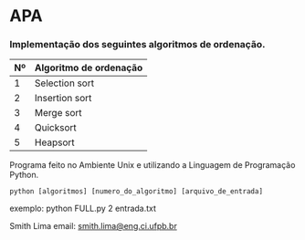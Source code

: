 ﻿# APA 
### Implementação dos seguintes algoritmos de ordenação.

   | Nº | Algoritmo de ordenação|
   | --- | --- |
   | 1 | Selection sort |
   | 2 | Insertion sort |
   | 3 | Merge sort |
   | 4 | Quicksort |
   | 5 | Heapsort |

Programa feito no Ambiente Unix e utilizando a Linguagem de Programação Python. 

```
python [algoritmos] [numero_do_algoritmo] [arquivo_de_entrada]
```
exemplo: python FULL.py 2 entrada.txt


Smith Lima
email: [smith.lima@eng.ci.ufpb.br](smith.lima@eng.ci.ufpb.br)
